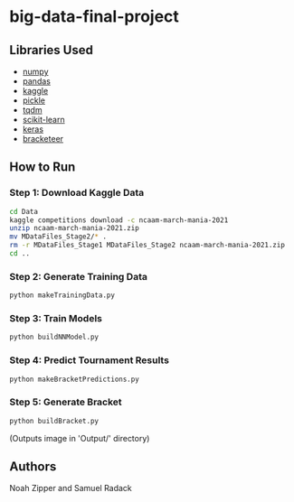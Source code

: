 # big-data-final-project

## Libraries Used
- [numpy](https://numpy.org/)
- [pandas](https://pandas.pydata.org/)
- [kaggle](https://www.kaggle.com/docs/api)
- [pickle](https://docs.python.org/3/library/pickle.html)
- [tqdm](https://github.com/tqdm/tqdm)
- [scikit-learn](https://scikit-learn.org/stable/index.html)
- [keras](https://keras.io/)
- [bracketeer](https://github.com/cshaley/bracketeer)

## How to Run

### Step 1: Download Kaggle Data
```bash
cd Data
kaggle competitions download -c ncaam-march-mania-2021
unzip ncaam-march-mania-2021.zip
mv MDataFiles_Stage2/* .
rm -r MDataFiles_Stage1 MDataFiles_Stage2 ncaam-march-mania-2021.zip
cd ..
```

### Step 2: Generate Training Data
```bash
python makeTrainingData.py
```
### Step 3: Train Models
```bash
python buildNNModel.py
```
### Step 4: Predict Tournament Results
```bash
python makeBracketPredictions.py
```

### Step 5: Generate Bracket
```bash
python buildBracket.py
```
(Outputs image in 'Output/' directory)

## Authors
Noah Zipper and Samuel Radack
